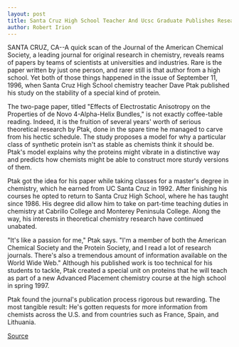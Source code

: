```yaml
---
layout: post
title: Santa Cruz High School Teacher And Ucsc Graduate Publishes Research In Prestigious Journal
author: Robert Irion
---
```


SANTA CRUZ, CA--A quick scan of the Journal of the American  Chemical Society, a leading journal for original research in  chemistry, reveals reams of papers by teams of scientists at  universities and industries. Rare is the paper written by just one  person, and rarer still is that author from a high school. Yet both of  those things happened in the issue of September 11, 1996, when  Santa Cruz High School chemistry teacher Dave Ptak published his  study on the stability of a special kind of protein.

The two-page paper, titled "Effects of Electrostatic  Anisotropy on the Properties of de Novo 4-Alpha-Helix Bundles," is  not exactly coffee-table reading. Indeed, it is the fruition of several  years' worth of serious theoretical research by Ptak, done in the  spare time he managed to carve from his hectic schedule. The study  proposes a model for why a particular class of synthetic protein  isn't as stable as chemists think it should be. Ptak's model explains  why the proteins might vibrate in a distinctive way and predicts  how chemists might be able to construct more sturdy versions of  them.

Ptak got the idea for his paper while taking classes for a  master's degree in chemistry, which he earned from UC Santa Cruz in  1992\. After finishing his courses he opted to return to Santa Cruz  High School, where he has taught since 1986. His degree did allow  him to take on part-time teaching duties in chemistry at Cabrillo  College and Monterey Peninsula College. Along the way, his interests  in theoretical chemistry research have continued unabated.

"It's like a passion for me," Ptak says. "I'm a member of both  the American Chemical Society and the Protein Society, and I read a  lot of research journals. There's also a tremendous amount of  information available on the World Wide Web." Although his  published work is too technical for his students to tackle, Ptak  created a special unit on proteins that he will teach as part of a new  Advanced Placement chemistry course at the high school in spring  1997.

Ptak found the journal's publication process rigorous but  rewarding. The most tangible result: He's gotten requests for more  information from chemists across the U.S. and from countries such  as France, Spain, and Lithuania.

[Source](http://www1.ucsc.edu/news_events/press_releases/archive/96-97/12-96/120696-Local_teacher_and_U.html "Permalink to 120696-Local_teacher_and_U")